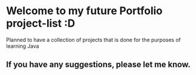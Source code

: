 # Welcome to my future Portfolio project-list :D
Planned to have a collection of projects that is done for the purposes of learning Java

## If you have any suggestions, please let me know.
